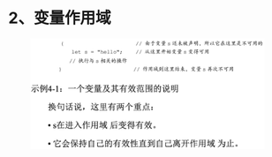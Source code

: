 # 2、变量作用域

<figure><img src="../../../../../.gitbook/assets/image (21).png" alt=""><figcaption></figcaption></figure>
